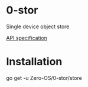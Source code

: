 # 0-stor
Single device object store

[API specification](https://rawgit.com/g8os/sdstor/master/specs/raml/sdstor.html)


# Installation
go get -u Zero-OS/0-stor/store
